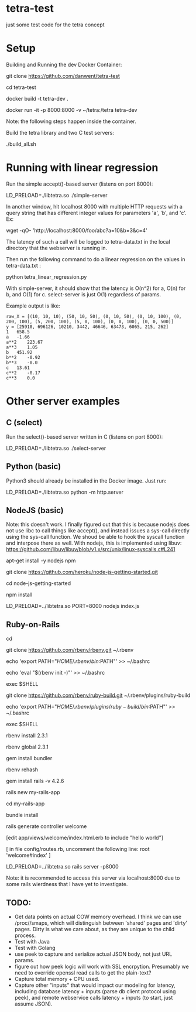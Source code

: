 # tetra-test
just some test code for the tetra concept

# Setup

Building and Running the dev Docker Container: 

git clone https://github.com/danwent/tetra-test

cd tetra-test

docker build -t tetra-dev .

docker run -it -p 8000:8000 -v ~/tetra:/tetra tetra-dev

Note: the following steps happen inside the container.

Build the tetra library and two C test servers: 

./build_all.sh

# Running with linear regression 

Run the simple accept()-based server (listens on port 8000): 

LD_PRELOAD=./libtetra.so ./simple-server

In another window, hit localhost 8000 with multiple HTTP requests 
with a query string that has different integer values for parameters 
'a', 'b', and 'c'.  Ex: 

wget -qO- 'http://localhost:8000/foo/abc?a=10&b=3&c=4'

The latency of such a call will be logged to tetra-data.txt in the local
directory that the webserver is running in. 

Then run the following command to do a linear regression on the values
in tetra-data.txt :   

python tetra_linear_regression.py 

With simple-server, it should show that the latency 
is O(n^2) for a, O(n) for b, and O(1) for c.  select-server is just O(1) 
regardless of params.   

Example output is like: 

```
raw_X = [(10, 10, 10), (50, 10, 50), (0, 10, 50), (0, 10, 100), (0, 200, 100), (5, 200, 100), (5, 0, 100), (0, 0, 100), (0, 0, 500)]
y = [25910, 696126, 10210, 3442, 46646, 63473, 6065, 215, 262]
1   658.5
a   -1.66
a**2    223.67
a**3    1.05
b   451.92
b**2    -0.92
b**3    -0.0
c   13.61
c**2    -0.17
c**3    0.0
```

# Other server examples

## C  (select) 

Run the select()-based server written in C (listens on port 8000): 

LD_PRELOAD=./libtetra.so ./select-server

## Python (basic) 

Python3 should already be installed in the Docker image.  Just run: 

LD_PRELOAD=./libtetra.so python -m http.server 

## NodeJS (basic) 

Note: this doesn't work.  I finally figured out that this is because 
nodejs does not use libc to call things like accept(), and instead issues
a sys-call directly using the sys-call function.  We shoud be able to 
hook the syscall function and interpose there as well.  With nodejs, this is
implemented using libuv:  https://github.com/libuv/libuv/blob/v1.x/src/unix/linux-syscalls.c#L241


apt-get install -y nodejs npm 

git clone https://github.com/heroku/node-js-getting-started.git

cd node-js-getting-started

npm install

LD_PRELOAD=../libtetra.so PORT=8000 nodejs index.js 

## Ruby-on-Rails 

cd

git clone https://github.com/rbenv/rbenv.git ~/.rbenv

echo 'export PATH="$HOME/.rbenv/bin:$PATH"' >> ~/.bashrc

echo 'eval "$(rbenv init -)"' >> ~/.bashrc

exec $SHELL

git clone https://github.com/rbenv/ruby-build.git ~/.rbenv/plugins/ruby-build

echo 'export PATH="$HOME/.rbenv/plugins/ruby-build/bin:$PATH"' >> ~/.bashrc

exec $SHELL

rbenv install 2.3.1

rbenv global 2.3.1

gem install bundler

rbenv rehash

gem install rails -v 4.2.6

rails new my-rails-app

cd my-rails-app

bundle install

rails generate controller welcome

[edit app/views/welcome/index.html.erb to include "hello world"]

[ in file config/routes.rb, uncomment the following line:   root 'welcome#index' ] 

LD_PRELOAD=../libtetra.so rails server -p8000

Note: it is recommended to access this server via localhost:8000 due to some
rails wierdness that I have yet to investigate. 

## TODO: 
- Get data points on actual COW memory overhead.  I think we can use 
/proc/<pid>/smaps, which will distinguish between 'shared' pages and
'dirty' pages.  Dirty is what we care about, as they are unique to the 
child process. 
- Test with Java
- Test with Golang
- use peek to capture and serialize actual JSON body, not just URL params. 
- figure out how peek logic will work with SSL encrpytion.  Presumably we
need to override openssl read calls to get the plain-text? 
- Capture total memory + CPU used. 
- Capture other "inputs" that would impact our modeling for latency, including
database latency + inputs (parse db client protocol using peek), and remote
webservice calls latency + inputs (to start, just assume JSON). 


